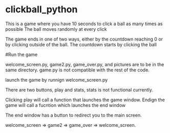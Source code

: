 # clickball_python 

This is a game where you have 10 seconds to click a ball as many times as possible
The ball moves randomly at every click

The game ends in one of two ways, either by the countdown reaching 0 or by clicking outside of the ball.
The countdown starts by clicking the ball



#Run the game

welcome_screen.py, game2.py, game_over.py, and pictures are to be in the same directory.   game.py is not compatible with the rest of the code.

launch the game by runnign welcome_screen.py

There are two buttons, play and stats, stats is not functional currently.

Clicking play will call a function that launches the game window. Endign the game will call a fucntion which launches the end window

The end window has a button to redirect you to the main screen.

welcome_screen => game2 => game_over => welcome_screen.
               
               
     


